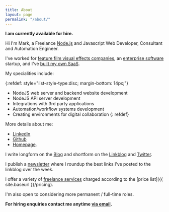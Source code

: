 ```yaml
---
title: About
layout: page
permalink: "/about/"
---
```

**I am currently available for hire.**

Hi I'm Mark, a Freelance [Node.js](https://en.wikipedia.org/wiki/Node.js) and Javascript Web Developer, Consultant and Automation Engineer.

I've worked for [feature film visual effects companies]({{site.baseurl}}/2020/11/24/what-its-like-working-in-tech-in-the-visual-effects-industry.html), an [enterprise software]({{site.baseurl}}/2020/11/30/what-its-like-working-for-an-enterprise-software-startup.html) startup, and I've [built my own SaaS]({{site.baseurl}}/2020/11/26/looking-back-at-linkblogdotio.html).

My specialities include:

{:refdef: style="list-style-type:disc; margin-bottom: 14px;"}
- NodeJS web server and backend website development
- NodeJS API server development
- Integrations with 3rd party applications
- Automation/workflow systems development
- Creating environments for digital collaboration
{: refdef}

More details about me:

- [LinkedIn](https://www.linkedin.com/in/markjgsmith)
- [Github](https://github.com/mjgs)
- [Homepage](https://markjgsmith.com).

I write longform on the [Blog](https://blog.markjgsmith.com) and shortform on the [Linkblog](https://links.markjgsmith.com) and [Twitter](https://twitter.com/markjgsmith).

I publish a [newsletter](https://markjgsmith.substack.com) where I roundup the best links I’ve posted to the linkblog over the week.

I offer a variety of [freelance services]({{site.baseurl}}/services) charged according to the [price list]({{ site.baseurl }}/pricing).

I'm also open to considering more permanent / full-time roles.

**For hiring enquiries contact me anytime [via email]({{site.baseurl}}/contacts).**
